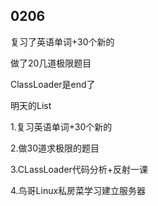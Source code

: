## 0206

复习了英语单词+30个新的

做了20几道极限题目

ClassLoader是end了 



明天的List

1.复习英语单词+30个新的

2.做30道求极限的题目

3.CLassLoader代码分析+反射一课

4.鸟哥Linux私房菜学习建立服务器

